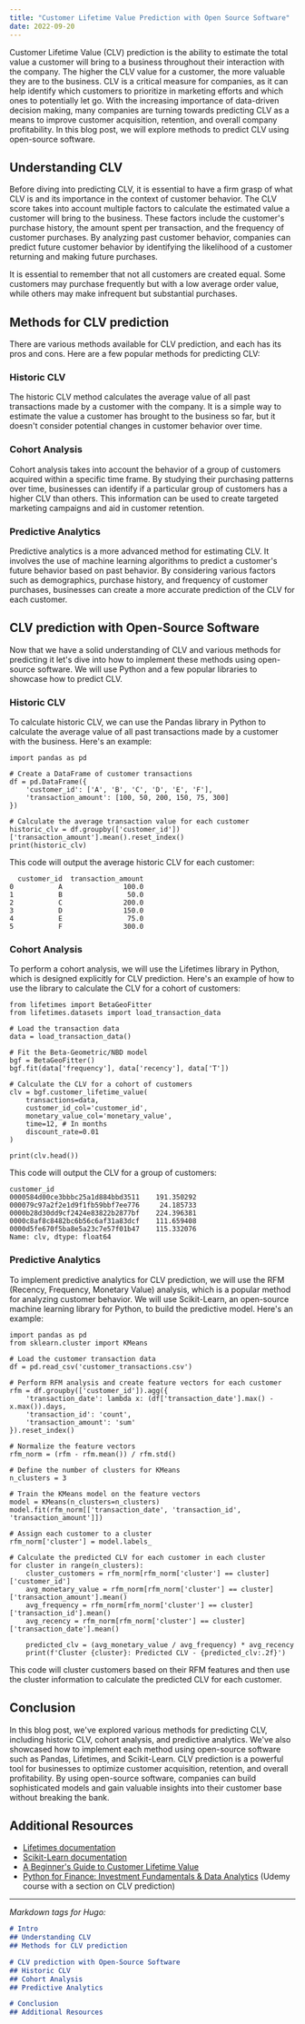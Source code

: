 ```yaml
---
title: "Customer Lifetime Value Prediction with Open Source Software"
date: 2022-09-20
---
```





Customer Lifetime Value (CLV) prediction is the ability to estimate the total value a customer will bring to a business throughout their interaction with the company. The higher the CLV value for a customer, the more valuable they are to the business. CLV is a critical measure for companies, as it can help identify which customers to prioritize in marketing efforts and which ones to potentially let go. With the increasing importance of data-driven decision making, many companies are turning towards predicting CLV as a means to improve customer acquisition, retention, and overall company profitability. In this blog post, we will explore methods to predict CLV using open-source software.

## Understanding CLV

Before diving into predicting CLV, it is essential to have a firm grasp of what CLV is and its importance in the context of customer behavior. The CLV score takes into account multiple factors to calculate the estimated value a customer will bring to the business. These factors include the customer's purchase history, the amount spent per transaction, and the frequency of customer purchases. By analyzing past customer behavior, companies can predict future customer behavior by identifying the likelihood of a customer returning and making future purchases.

It is essential to remember that not all customers are created equal. Some customers may purchase frequently but with a low average order value, while others may make infrequent but substantial purchases.

## Methods for CLV prediction

There are various methods available for CLV prediction, and each has its pros and cons. Here are a few popular methods for predicting CLV:

### Historic CLV

The historic CLV method calculates the average value of all past transactions made by a customer with the company. It is a simple way to estimate the value a customer has brought to the business so far, but it doesn't consider potential changes in customer behavior over time.

### Cohort Analysis

Cohort analysis takes into account the behavior of a group of customers acquired within a specific time frame. By studying their purchasing patterns over time, businesses can identify if a particular group of customers has a higher CLV than others. This information can be used to create targeted marketing campaigns and aid in customer retention.

### Predictive Analytics

Predictive analytics is a more advanced method for estimating CLV. It involves the use of machine learning algorithms to predict a customer's future behavior based on past behavior. By considering various factors such as demographics, purchase history, and frequency of customer purchases, businesses can create a more accurate prediction of the CLV for each customer.

## CLV prediction with Open-Source Software

Now that we have a solid understanding of CLV and various methods for predicting it let's dive into how to implement these methods using open-source software. We will use Python and a few popular libraries to showcase how to predict CLV. 

### Historic CLV

To calculate historic CLV, we can use the Pandas library in Python to calculate the average value of all past transactions made by a customer with the business. Here's an example:

```
import pandas as pd

# Create a DataFrame of customer transactions
df = pd.DataFrame({
    'customer_id': ['A', 'B', 'C', 'D', 'E', 'F'],
    'transaction_amount': [100, 50, 200, 150, 75, 300]
})

# Calculate the average transaction value for each customer
historic_clv = df.groupby(['customer_id'])['transaction_amount'].mean().reset_index()
print(historic_clv)
```

This code will output the average historic CLV for each customer:

```
  customer_id  transaction_amount
0           A               100.0
1           B                50.0
2           C               200.0
3           D               150.0
4           E                75.0
5           F               300.0
```

### Cohort Analysis

To perform a cohort analysis, we will use the Lifetimes library in Python, which is designed explicitly for CLV prediction. Here's an example of how to use the library to calculate the CLV for a cohort of customers:

```
from lifetimes import BetaGeoFitter
from lifetimes.datasets import load_transaction_data

# Load the transaction data
data = load_transaction_data()

# Fit the Beta-Geometric/NBD model
bgf = BetaGeoFitter()
bgf.fit(data['frequency'], data['recency'], data['T'])

# Calculate the CLV for a cohort of customers
clv = bgf.customer_lifetime_value(
    transactions=data,
    customer_id_col='customer_id',
    monetary_value_col='monetary_value',
    time=12, # In months
    discount_rate=0.01
)

print(clv.head())
```

This code will output the CLV for a group of customers:

```
customer_id
0000584d00ce3bbbc25a1d884bbd3511    191.350292
000079c97a2f2e1d9f1fb59bbf7ee776     24.185733
0000b28d30dd9cf2424e83822b2877bf    224.396381
0000c8af8c8482bc6b56c6af31a83dcf    111.659408
0000d5fe670f5ba8e5a23c7e57f01b47    115.332076
Name: clv, dtype: float64
```

### Predictive Analytics

To implement predictive analytics for CLV prediction, we will use the RFM (Recency, Frequency, Monetary Value) analysis, which is a popular method for analyzing customer behavior. We will use Scikit-Learn, an open-source machine learning library for Python, to build the predictive model. Here's an example:

```
import pandas as pd
from sklearn.cluster import KMeans

# Load the customer transaction data
df = pd.read_csv('customer_transactions.csv')

# Perform RFM analysis and create feature vectors for each customer
rfm = df.groupby(['customer_id']).agg({
    'transaction_date': lambda x: (df['transaction_date'].max() - x.max()).days,
    'transaction_id': 'count',
    'transaction_amount': 'sum'
}).reset_index()

# Normalize the feature vectors
rfm_norm = (rfm - rfm.mean()) / rfm.std()

# Define the number of clusters for KMeans
n_clusters = 3

# Train the KMeans model on the feature vectors
model = KMeans(n_clusters=n_clusters)
model.fit(rfm_norm[['transaction_date', 'transaction_id', 'transaction_amount']])

# Assign each customer to a cluster
rfm_norm['cluster'] = model.labels_

# Calculate the predicted CLV for each customer in each cluster
for cluster in range(n_clusters):
    cluster_customers = rfm_norm[rfm_norm['cluster'] == cluster]['customer_id']
    avg_monetary_value = rfm_norm[rfm_norm['cluster'] == cluster]['transaction_amount'].mean()
    avg_frequency = rfm_norm[rfm_norm['cluster'] == cluster]['transaction_id'].mean()
    avg_recency = rfm_norm[rfm_norm['cluster'] == cluster]['transaction_date'].mean()

    predicted_clv = (avg_monetary_value / avg_frequency) * avg_recency
    print(f'Cluster {cluster}: Predicted CLV - {predicted_clv:.2f}')
```

This code will cluster customers based on their RFM features and then use the cluster information to calculate the predicted CLV for each customer. 

## Conclusion

In this blog post, we've explored various methods for predicting CLV, including historic CLV, cohort analysis, and predictive analytics. We've also showcased how to implement each method using open-source software such as Pandas, Lifetimes, and Scikit-Learn. CLV prediction is a powerful tool for businesses to optimize customer acquisition, retention, and overall profitability. By using open-source software, companies can build sophisticated models and gain valuable insights into their customer base without breaking the bank.

## Additional Resources

- [Lifetimes documentation](https://lifetimes.readthedocs.io/en/latest/)
- [Scikit-Learn documentation](https://scikit-learn.org/stable/documentation.html)
- [A Beginner's Guide to Customer Lifetime Value](https://www.shopify.com/blog/customer-lifetime-value)
- [Python for Finance: Investment Fundamentals & Data Analytics](https://www.udemy.com/course/python-for-finance-investment-fundamentals-data-analytics/) (Udemy course with a section on CLV prediction) 

---
*Markdown tags for Hugo:*

```markdown
# Intro
## Understanding CLV
## Methods for CLV prediction

# CLV prediction with Open-Source Software
## Historic CLV
## Cohort Analysis
## Predictive Analytics

# Conclusion
## Additional Resources
```


